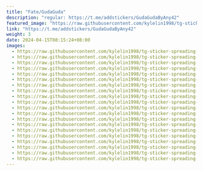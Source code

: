 ```yaml
---
title: "Fate/GudaGuda"
description: "regular: https://t.me/addstickers/GudaGudaByAny42"
featured_image: "https://raw.githubusercontent.com/kylelin1998/tg-sticker-spreading-worldwide-images/main/img/d5899d8b-b995-463b-abed-7a57f9bd35c6.jpg"
link: "https://t.me/addstickers/GudaGudaByAny42"
weight: 3
date: 2024-04-15T08:15:24+08:00
images:
  - https://raw.githubusercontent.com/kylelin1998/tg-sticker-spreading-worldwide-images/main/img/d5899d8b-b995-463b-abed-7a57f9bd35c6.jpg
  - https://raw.githubusercontent.com/kylelin1998/tg-sticker-spreading-worldwide-images/main/img/c99bdf9e-87fe-4912-9c39-467bba2a4abd.jpg
  - https://raw.githubusercontent.com/kylelin1998/tg-sticker-spreading-worldwide-images/main/img/059ddbe2-a029-445b-b645-cb03c75fc887.jpg
  - https://raw.githubusercontent.com/kylelin1998/tg-sticker-spreading-worldwide-images/main/img/9ba7f088-77d5-4b89-bf38-7fc211a13764.jpg
  - https://raw.githubusercontent.com/kylelin1998/tg-sticker-spreading-worldwide-images/main/img/3c01f6e6-c86d-4c3c-a8eb-15f13b4ea165.jpg
  - https://raw.githubusercontent.com/kylelin1998/tg-sticker-spreading-worldwide-images/main/img/9b0aa9c7-9b2a-455d-a438-8376b84022b3.jpg
  - https://raw.githubusercontent.com/kylelin1998/tg-sticker-spreading-worldwide-images/main/img/80ca5b31-dff2-491b-8f1d-74e15cf844a7.jpg
  - https://raw.githubusercontent.com/kylelin1998/tg-sticker-spreading-worldwide-images/main/img/0bd1dd5d-751d-458b-9737-cc6efe5629d6.jpg
  - https://raw.githubusercontent.com/kylelin1998/tg-sticker-spreading-worldwide-images/main/img/5d9efc15-f6c1-4c32-869a-500e72206065.jpg
  - https://raw.githubusercontent.com/kylelin1998/tg-sticker-spreading-worldwide-images/main/img/1df337f6-94cf-42d9-b65e-59d7b422d990.jpg
  - https://raw.githubusercontent.com/kylelin1998/tg-sticker-spreading-worldwide-images/main/img/706af0bb-3d5b-4771-94e2-e4da31c53b65.jpg
  - https://raw.githubusercontent.com/kylelin1998/tg-sticker-spreading-worldwide-images/main/img/f7a2121c-df0f-4bb5-8a01-1bf5b510cbdd.jpg
  - https://raw.githubusercontent.com/kylelin1998/tg-sticker-spreading-worldwide-images/main/img/19016d9d-d820-4727-94bb-860f8066f839.jpg
  - https://raw.githubusercontent.com/kylelin1998/tg-sticker-spreading-worldwide-images/main/img/dd84e20c-d094-4559-83ed-1058b2d3dff3.jpg
  - https://raw.githubusercontent.com/kylelin1998/tg-sticker-spreading-worldwide-images/main/img/8fdc6e9b-acd3-43e1-bda4-ebd1348d4bde.jpg
  - https://raw.githubusercontent.com/kylelin1998/tg-sticker-spreading-worldwide-images/main/img/1dbc357e-30ce-4138-a1dd-9b80baa8c7c7.jpg
  - https://raw.githubusercontent.com/kylelin1998/tg-sticker-spreading-worldwide-images/main/img/316910c3-1b7b-4cb3-be92-518f860e067e.jpg
  - https://raw.githubusercontent.com/kylelin1998/tg-sticker-spreading-worldwide-images/main/img/4bb76c87-215d-4615-8a3e-b123f8d75559.jpg
  - https://raw.githubusercontent.com/kylelin1998/tg-sticker-spreading-worldwide-images/main/img/8ec52c58-a47a-4ee3-a053-0eaee1e0a66f.jpg
  - https://raw.githubusercontent.com/kylelin1998/tg-sticker-spreading-worldwide-images/main/img/06ee8eea-80ba-4aa8-9f38-1509741a7434.jpg
---
```


